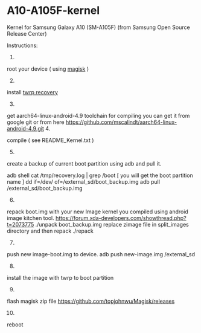 # A10-A105F-kernel
Kernel for Samsung Galaxy A10 (SM-A105F) (from Samsung Open Source Release Center)


Instructions:


1. 
root your device ( using [magisk](https://forum.xda-developers.com/galaxy-a10/how-to/magisk-root-galaxy-a10-series-t3963822) )


2. 
install [twrp recovery](https://forum.xda-developers.com/galaxy-a10/development/recovery-twrp-3-3-1-galaxy-a10-exynos-t3963825)


3.

get aarch64-linux-android-4.9 toolchain for compiling
you can get it from google git or from here 
https://github.com/mscalindt/aarch64-linux-android-4.9.git
4.

compile ( see README_Kernel.txt )

5. 

create a backup of current boot partition using adb and pull it.

adb shell
cat /tmp/recovery.log | grep /boot 
[ you will get the boot partition name ]
dd if=/dev/<partition> of=/external_sd/boot_backup.img
adb pull /external_sd/boot_backup.img

6.
repack boot.img with your new Image kernel you compiled using android image kitchen tool.
https://forum.xda-developers.com/showthread.php?t=2073775
./unpack boot_backup.img
replace zimage file in split_images directory and then repack
./repack

7.
push new image-boot.img to device.
adb push new-image.img /external_sd

8.
install the image with twrp to boot partition

9.
flash magisk zip file https://github.com/topjohnwu/Magisk/releases

10.
reboot
